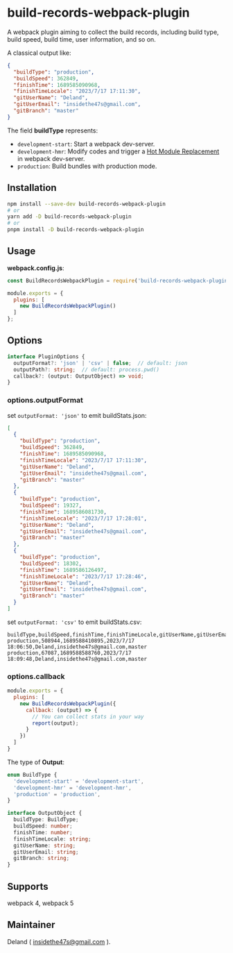 # build-records-webpack-plugin

A webpack plugin aiming to collect the build records, including build type, build speed, build time, user information, and so on.

A classical output like:

```json
{
  "buildType": "production",
  "buildSpeed": 362849,
  "finishTime": 1689585090968,
  "finishTimeLocale": "2023/7/17 17:11:30",
  "gitUserName": "Deland",
  "gitUserEmail": "insidethe47s@gmail.com",
  "gitBranch": "master"
}
```

The field **buildType** represents:

- `development-start`: Start a webpack dev-server.
- `development-hmr`: Modify codes and trigger a [Hot Module Replacement](https://webpack.js.org/concepts/hot-module-replacement/) in webpack dev-server.
- `production`: Build bundles with production mode.

## Installation

```bash
npm install --save-dev build-records-webpack-plugin
# or
yarn add -D build-records-webpack-plugin
# or
pnpm install -D build-records-webpack-plugin
```

## Usage

**webpack.config.js**:

```js
const BuildRecordsWebpackPlugin = require('build-records-webpack-plugin');

module.exports = {
  plugins: [
    new BuildRecordsWebpackPlugin()
  ]
};
```

## Options

```ts
interface PluginOptions {
  outputFormat?: 'json' | 'csv' | false;  // default: json
  outputPath?: string;  // default: process.pwd()
  callback?: (output: OutputObject) => void;
}
```

### options.outputFormat

set `outputFormat: 'json'` to emit buildStats.json:

```json
[
  {
    "buildType": "production",
    "buildSpeed": 362849,
    "finishTime": 1689585090968,
    "finishTimeLocale": "2023/7/17 17:11:30",
    "gitUserName": "Deland",
    "gitUserEmail": "insidethe47s@gmail.com",
    "gitBranch": "master"
  },
  {
    "buildType": "production",
    "buildSpeed": 19327,
    "finishTime": 1689586081730,
    "finishTimeLocale": "2023/7/17 17:28:01",
    "gitUserName": "Deland",
    "gitUserEmail": "insidethe47s@gmail.com",
    "gitBranch": "master"
  },
  {
    "buildType": "production",
    "buildSpeed": 18302,
    "finishTime": 1689586126497,
    "finishTimeLocale": "2023/7/17 17:28:46",
    "gitUserName": "Deland",
    "gitUserEmail": "insidethe47s@gmail.com",
    "gitBranch": "master"
  }
]
```

set `outputFormat: 'csv'` to emit buildStats.csv:

```csv
buildType,buildSpeed,finishTime,finishTimeLocale,gitUserName,gitUserEmail,gitBranch
production,508944,1689588410895,2023/7/17 18:06:50,Deland,insidethe47s@gmail.com,master
production,67087,1689588588760,2023/7/17 18:09:48,Deland,insidethe47s@gmail.com,master
```

### options.callback

```js
module.exports = {
  plugins: [
    new BuildRecordsWebpackPlugin({
      callback: (output) => {
        // You can collect stats in your way
        report(output);
      }
    })
  ]
}
```

The type of **Output**:

```ts
enum BuildType {
  'development-start' = 'development-start',
  'development-hmr' = 'development-hmr',
  'production' = 'production',
}

interface OutputObject {
  buildType: BuildType;
  buildSpeed: number;
  finishTime: number;
  finishTimeLocale: string;
  gitUserName: string;
  gitUserEmail: string;
  gitBranch: string;
}
```


## Supports

webpack 4, webpack 5

## Maintainer

Deland ( insidethe47s@gmail.com ).
